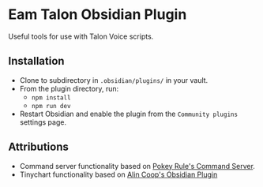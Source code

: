 # Eam Talon Obsidian Plugin

Useful tools for use with Talon Voice scripts.

## Installation

- Clone to subdirectory in `.obsidian/plugins/` in your vault.
- From the plugin directory, run:
  - `npm install`
  - `npm run dev`
- Restart Obsidian and enable the plugin from the `Community plugins` settings page.

## Attributions

- Command server functionality based on [Pokey Rule's Command Server](https://github.com/pokey/command-server).
- Tinychart functionality based on [Alin Coop's Obsidian Plugin](https://github.com/alincoop/obsidian-tinychart/)
